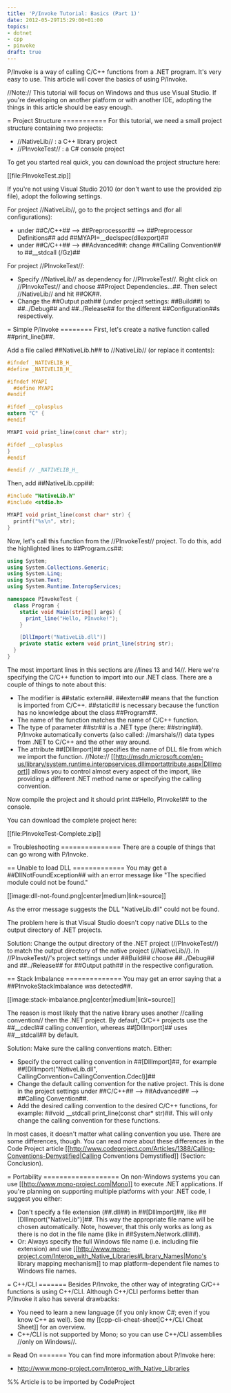 ```yaml
---
title: 'P/Invoke Tutorial: Basics (Part 1)'
date: 2012-05-29T15:29:00+01:00
topics:
- dotnet
- cpp
- pinvoke
draft: true
---
```


P/Invoke is a way of calling C/C++ functions from a .NET program. It's very easy to use. This article will cover the basics of using P/Invoke.

//Note:// This tutorial will focus on Windows and thus use Visual Studio. If you're developing on another platform or with another IDE, adopting the things in this article should be easy enough.

<!--more-->

= Project Structure ===========
For this tutorial, we need a small project structure containing two projects:

 * //NativeLib// : a C++ library project
 * //PInvokeTest// : a C# console project

To get you started real quick, you can download the project structure here:

  [[file:PInvokeTest.zip]]

If you're not using Visual Studio 2010 (or don't want to use the provided zip file), adopt the following settings.

For project //NativeLib//, go to the project settings and (for all configurations):

 * under ##C/C++## --> ##Preprocessor## --> ##Preprocessor Definitions## add ##MYAPI=__declspec(dllexport)##
 * under ##C/C++## --> ##Advanced##: change ##Calling Convention## to ##__stdcall (/Gz)##

For project //PInvokeTest//:

 * Specify //NativeLib// as dependency for //PInvokeTest//. Right click on //PInvokeTest// and choose ##Project Dependencies...##. Then select //NativeLib// and hit ##OK##.
 * Change the ##Output path## (under project settings: ##Build##) to ##../Debug## and ##../Release## for the different ##Configuration##s respectively.

= Simple P/Invoke ========
First, let's create a native function called ##print_line()##.

Add a file called ##NativeLib.h## to //NativeLib// (or replace it contents):

```c
#ifndef _NATIVELIB_H_
#define _NATIVELIB_H_

#ifndef MYAPI
  #define MYAPI
#endif

#ifdef __cplusplus
extern "C" {
#endif

MYAPI void print_line(const char* str);

#ifdef __cplusplus
}
#endif

#endif // _NATIVELIB_H_
```

Then, add ##NativeLib.cpp##:

```c
#include "NativeLib.h"
#include <stdio.h>

MYAPI void print_line(const char* str) {
  printf("%s\n", str);
}
```

Now, let's call this function from the //PInvokeTest// project. To do this, add the highlighted lines to ##Program.cs##:

```c# line=1 highlight=5,10,13,14
using System;
using System.Collections.Generic;
using System.Linq;
using System.Text;
using System.Runtime.InteropServices;

namespace PInvokeTest {
  class Program {
    static void Main(string[] args) {
      print_line("Hello, PInvoke!");
    }

    [DllImport("NativeLib.dll")]
    private static extern void print_line(string str);
  }
}
```

The most important lines in this sections are //lines 13 and 14//. Here we're specifying the C/C++ function to import into our .NET class. There are a couple of things to note about this:

 * The modifier is ##static extern##. ##extern## means that the function is imported from C/C++. ##static## is necessary because the function has no knowledge about the class ##Program##.
 * The name of the function matches the name of C/C++ function.
 * The type of parameter ##str## is a .NET type (here: ##string##). P/Invoke automatically converts (also called: //marshals//) data types from .NET to C/C++ and the other way around.
 * The attribute ##[DllImport]## specifies the name of DLL file from which we import the function. //Note:// [[http://msdn.microsoft.com/en-us/library/system.runtime.interopservices.dllimportattribute.aspx|DllImport]] allows you to control almost every aspect of the import, like providing a different .NET method name or specifying the calling convention.

Now compile the project and it should print ##Hello, PInvoke!## to the console.

You can download the complete project here:

  [[file:PInvokeTest-Complete.zip]]

= Troubleshooting ===============
There are a couple of things that can go wrong with P/Invoke.

== Unable to load DLL =============
You may get a ##DllNotFoundException## with an error message like "The specified module could not be found."

[[image:dll-not-found.png|center|medium|link=source]]

As the error message suggests the DLL "NativeLib.dll" could not be found.

The problem here is that Visual Studio doesn't copy native DLLs to the output directory of .NET projects.

Solution: Change the output directory of the .NET project (//PInvokeTest//) to match the output directory of the native project (//NativeLib//). In //PInvokeTest//'s project settings under ##Build## choose ##../Debug## and ##../Release## for ##Output path## in the respective configuration.

== Stack Imbalance ==============
You may get an error saying that a ##PInvokeStackImbalance was detected##.

[[image:stack-imbalance.png|center|medium|link=source]]

The reason is most likely that the native library uses another //calling convention// then the .NET project. By default, C/C++ projects use the ##__cdecl## calling convention, whereas ##[DllImport]## uses ##__stdcall## by default.

Solution: Make sure the calling conventions match. Either:

 * Specify the correct calling convention in ##[DllImport]##, for example ##[DllImport("NativeLib.dll", CallingConvention=CallingConvention.Cdecl)]##
 * Change the default calling convention for the native project. This is done in the project settings under ##C/C++## --> ##Advanced## --> ##Calling Convention##.
 * Add the desired calling convention to the desired C/C++ functions, for example: ##void __stdcall print_line(const char* str)##. This will only change the calling convention for these functions.

In most cases, it doesn't matter what calling convention you use. There are some differences, though. You can read more about these differences in the Code Project article [[http://www.codeproject.com/Articles/1388/Calling-Conventions-Demystified|Calling Conventions Demystified]] (Section: Conclusion).

= Portability ===================
On non-Windows systems you can use [[http://www.mono-project.com|Mono]] to execute .NET applications. If you're planning on supporting multiple platforms with your .NET code, I suggest you either:

 * Don't specify a file extension (##.dll##) in ##[DllImport]##, like ##[DllImport("NativeLib")]##. This way the appropriate file name will be chosen automatically. Note, however, that this only works as long as there is no dot in the file name (like in ##System.Network.dll##).
 * Or: Always specify the full Windows file name (i.e. including file extension) and use [[http://www.mono-project.com/Interop_with_Native_Libraries#Library_Names|Mono's library mapping mechanism]] to map platform-dependent file names to Windows file names.

= C++/CLI =======
Besides P/Invoke, the other way of integrating C/C++ functions is using C++/CLI. Although C++/CLI performs better than P/Invoke it also has several drawbacks:

 * You need to learn a new language (if you only know C#; even if you know C++ as well). See my [[cpp-cli-cheat-sheet|C++/CLI Cheat Sheet]] for an overview.
 * C++/CLI is not supported by Mono; so you can use C++/CLI assemblies //only on Windows//.

= Read On =======
You can find more information about P/Invoke here:

 * http://www.mono-project.com/Interop_with_Native_Libraries

%% Article is to be imported by CodeProject
<a href="http://www.codeproject.com/script/Articles/BlogFeedList.aspx?amid=274673" rel="tag" style="display:none">CodeProject</a>
